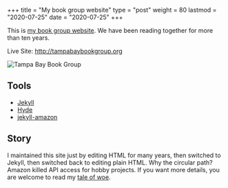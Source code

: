 +++
title = "My book group website"
type = "post"
weight = 80
lastmod = "2020-07-25"
date = "2020-07-25"
+++

This is [my book group website](http://tampabaybookgroup.org).  We have been reading together for more than ten years. 

<!--more-->
Live Site: <http://tampabaybookgroup.org>

![Tampa Bay Book Group](/images/ort.jpeg)

## Tools
- [Jekyll](http://jekyllrb.com/)
- [Hyde](https://github.com/JuanjoSalvador/hyde)
- [jekyll-amazon](https://github.com/tokzk/jekyll-amazon)

## Story
I maintained this site just by editing HTML for many years, then switched to Jekyll, then switched back to editing plain HTML.  Why the circular path?  Amazon killed API access for hobby projects.  If you want more details, you are welcome to read my [tale of woe](https://www.thatsoftwareguy.com/blog/2020/07/25/how-amazon-broke-my-little-book-club-site/). 


